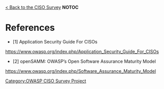 [\< Back to the CISO Survey](OWASP_CISO_Survey "wikilink") __NOTOC__

# References

  - \[1\] Application Security Guide For CISOs

<https://www.owasp.org/index.php/Application_Security_Guide_For_CISOs>

  - \[2\] openSAMM: OWASP’s Open Software Assurance Maturity Model

<https://www.owasp.org/index.php/Software_Assurance_Maturity_Model>

[Category:OWASP CISO Survey
Project](Category:OWASP_CISO_Survey_Project "wikilink")